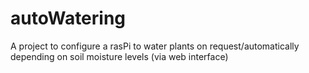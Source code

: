 # autoWatering
A project to configure a rasPi to water plants on request/automatically depending on soil moisture levels (via web interface)
